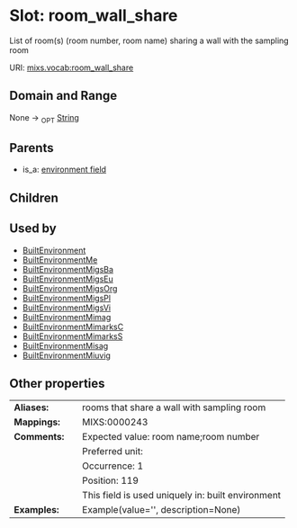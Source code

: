 
# Slot: room_wall_share


List of room(s) (room number, room name) sharing a wall with the sampling room

URI: [mixs.vocab:room_wall_share](https://w3id.org/mixs/vocab/room_wall_share)


## Domain and Range

None ->  <sub>OPT</sub> [String](types/String.md)

## Parents

 *  is_a: [environment field](environment_field.md)

## Children


## Used by

 * [BuiltEnvironment](BuiltEnvironment.md)
 * [BuiltEnvironmentMe](BuiltEnvironmentMe.md)
 * [BuiltEnvironmentMigsBa](BuiltEnvironmentMigsBa.md)
 * [BuiltEnvironmentMigsEu](BuiltEnvironmentMigsEu.md)
 * [BuiltEnvironmentMigsOrg](BuiltEnvironmentMigsOrg.md)
 * [BuiltEnvironmentMigsPl](BuiltEnvironmentMigsPl.md)
 * [BuiltEnvironmentMigsVi](BuiltEnvironmentMigsVi.md)
 * [BuiltEnvironmentMimag](BuiltEnvironmentMimag.md)
 * [BuiltEnvironmentMimarksC](BuiltEnvironmentMimarksC.md)
 * [BuiltEnvironmentMimarksS](BuiltEnvironmentMimarksS.md)
 * [BuiltEnvironmentMisag](BuiltEnvironmentMisag.md)
 * [BuiltEnvironmentMiuvig](BuiltEnvironmentMiuvig.md)

## Other properties

|  |  |  |
| --- | --- | --- |
| **Aliases:** | | rooms that share a wall with sampling room |
| **Mappings:** | | MIXS:0000243 |
| **Comments:** | | Expected value: room name;room number |
|  | | Preferred unit:  |
|  | | Occurrence: 1 |
|  | | Position: 119 |
|  | | This field is used uniquely in: built environment |
| **Examples:** | | Example(value='', description=None) |

